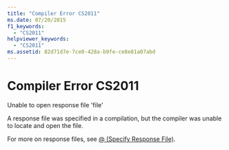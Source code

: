 ```yaml
---
title: "Compiler Error CS2011"
ms.date: 07/20/2015
f1_keywords: 
  - "CS2011"
helpviewer_keywords: 
  - "CS2011"
ms.assetid: 82d71d7e-7ce0-428a-b9fe-ce8e81a07abd
---
```

# Compiler Error CS2011
Unable to open response file 'file'  
  
 A response file was specified in a compilation, but the compiler was unable to locate and open the file.  
  
 For more on response files, see [@ (Specify Response File)](../../csharp/language-reference/compiler-options/response-file-compiler-option.md).
